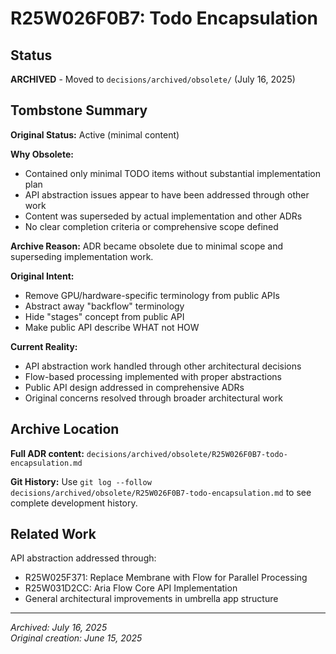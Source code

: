 # R25W026F0B7: Todo Encapsulation

<!-- @adr_serial R25W026F0B7 -->

## Status

**ARCHIVED** - Moved to `decisions/archived/obsolete/` (July 16, 2025)

## Tombstone Summary

**Original Status:** Active (minimal content)

**Why Obsolete:**
- Contained only minimal TODO items without substantial implementation plan
- API abstraction issues appear to have been addressed through other work
- Content was superseded by actual implementation and other ADRs
- No clear completion criteria or comprehensive scope defined

**Archive Reason:** ADR became obsolete due to minimal scope and superseding implementation work.

**Original Intent:**
- Remove GPU/hardware-specific terminology from public APIs
- Abstract away "backflow" terminology
- Hide "stages" concept from public API
- Make public API describe WHAT not HOW

**Current Reality:**
- API abstraction work handled through other architectural decisions
- Flow-based processing implemented with proper abstractions
- Public API design addressed in comprehensive ADRs
- Original concerns resolved through broader architectural work

## Archive Location

**Full ADR content:** `decisions/archived/obsolete/R25W026F0B7-todo-encapsulation.md`

**Git History:** Use `git log --follow decisions/archived/obsolete/R25W026F0B7-todo-encapsulation.md` to see complete development history.

## Related Work

API abstraction addressed through:
- R25W025F371: Replace Membrane with Flow for Parallel Processing
- R25W031D2CC: Aria Flow Core API Implementation
- General architectural improvements in umbrella app structure

---

*Archived: July 16, 2025*  
*Original creation: June 15, 2025*

